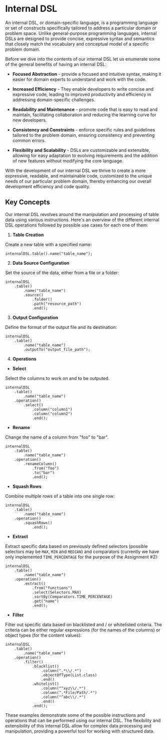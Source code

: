 # Internal DSL

An internal DSL, or domain-specific language, is a programming language or set of constructs specifically tailored to address a particular domain or problem space. Unlike general-purpose programming languages, internal DSLs are designed to provide concise, expressive syntax and semantics that closely match the vocabulary and conceptual model of a specific problem domain.

Before we dive into the contents of our internal DSL let us enumerate some of the general benefits of having an internal DSL:

- **Focused Abstraction** - provide a focused and intuitive syntax, making it easier for domain experts to understand and work with the code.

- **Increased Efficiency** - They enable developers to write concise and expressive code, leading to improved productivity and efficiency in addressing domain-specific challenges.

- **Readability and Maintenance** - promote code that is easy to read and maintain, facilitating collaboration and reducing the learning curve for new developers.

- **Consistency and Constraints** - enforce specific rules and guidelines tailored to the problem domain, ensuring consistency and preventing common errors.

- **Flexibility and Scalability** - DSLs are customizable and extensible, allowing for easy adaptation to evolving requirements and the addition of new features without modifying the core language.

With the development of our internal DSL we thrive to create a more expressive, readable, and maintainable code, customized to the unique needs of our particular problem domain, thereby enhancing our overall development efficiency and code quality.

## Key Concepts

Our internal DSL revolves around the manipulation and processing of table data using various instructions. Here's an overview of the different internal DSL operations followed by possible use cases for each one of them:

1. **Table Creation**

Create a new table with a specified name:
```
internalDSL.table().name("table_name");
```

2. **Data Source Configuration**

Set the source of the data, either from a file or a folder:
```
internalDSL
    .table()
        .name("table_name")
        .source()
            .folder()
            .path("resource_path")
            .end();
```

3. **Output Configuration**

Define the format of the output file and its destination:
```
internalDSL
    .table()
        .name("table_name")
        .outputTo("output_file_path");
```

4. **Operations**

- **Select**

Select the columns to work on and to be outputed.

```
internalDSL
    .table()
        .name("table_name")
    .operation()
        .select()
            .column("column1")
            .column("column2")
            .end();
```

- **Rename**

Change the name of a column from "foo" to "bar".

```
internalDSL
    .table()
        .name("table_name")
    .operation()
        .renameColumn()
            .from("foo")
            .to("bar")
            .end();
```

- **Squash Rows**

Combine multiple rows of a table into one single row:
```
internalDSL
    .table()
        .name("table_name")
    .operation()
        .squashRows()
            .end();
```
- **Extract**

Extract specific data based on previously defined selectors (possible selectors may be `MAX`, `MIN` and `MEDIAN`) and comparators (currently we have only implemented `TIME_PERCENTAGE` for the purpose of the Assignment #2):
```
internalDSL
    .table()
        .name("table_name")
    .operation()
        .extract()
            .from("functions")
            .select(Selectors.MAX)
            .sortBy(Comparators.TIME_PERCENTAGE)
            .get("name")
            .end();
```
- **Filter**

Filter out specific data based on blacklisted and / or whitelisted criteria. The criteria can be either regular expressions (for the names of the columns) or object types (for the content values):
```
internalDSL
    .table()
        .name("table_name")
    .operation()
        .filter()
            .blacklist()
                .column(".*\\/.*")
                .objectOfType(List.class)
                .end()
            .whitelist()
                .column("^xyz\\/.*")
                .column(".*File/Path/.*")
                .column("^abc\\/.*")
                .end()
            .end();
```

These examples demonstrate some of the possible instructions and operations that can be performed using our internal DSL. The flexibility and extensibility of this internal DSL allow for complex data processing and manipulation, providing a powerful tool for working with structured data.


